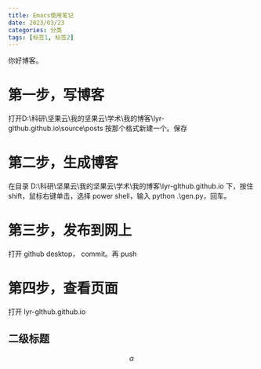 ```yaml
---
title: Emacs使用笔记
date: 2023/03/23
categories: 分类
tags: [标签1, 标签2]
---
```


你好博客。

# 第一步，写博客
打开D:\科研\坚果云\我的坚果云\学术\我的博客\lyr-glthub.github.io\source\posts
按那个格式新建一个。保存


# 第二步，生成博客
在目录 D:\科研\坚果云\我的坚果云\学术\我的博客\lyr-glthub.github.io
下，按住 shift，鼠标右键单击，选择 power shell，输入 python .\gen.py，回车。

# 第三步，发布到网上
打开 github desktop， commit。再 push

# 第四步，查看页面
打开 lyr-glthub.github.io


## 二级标题

$$
\alpha
$$
